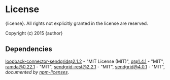# License

{license}. All rights not explicitly granted in the license are reserved.

Copyright (c) 2015 {author}

## Dependencies
[loopback-connector-sendgrid@2.1.2](&quot;https://github.com/Cellarise/loopback-connector-sendgrid&quot;) - &quot;MIT License (MIT)&quot;, [q@1.4.1](&quot;https://github.com/kriskowal/q&quot;) - &quot;MIT&quot;, [ramda@0.22.1](&quot;https://github.com/ramda/ramda&quot;) - &quot;MIT&quot;, [sendgrid-rest@2.2.1](&quot;https://github.com/sendgrid/node-rest-client&quot;) - &quot;MIT&quot;, [sendgrid@4.0.1](&quot;https://github.com/sendgrid/sendgrid-nodejs&quot;) - &quot;MIT&quot;, 
*documented by [npm-licenses](http://github.com/AceMetrix/npm-license.git)*.
